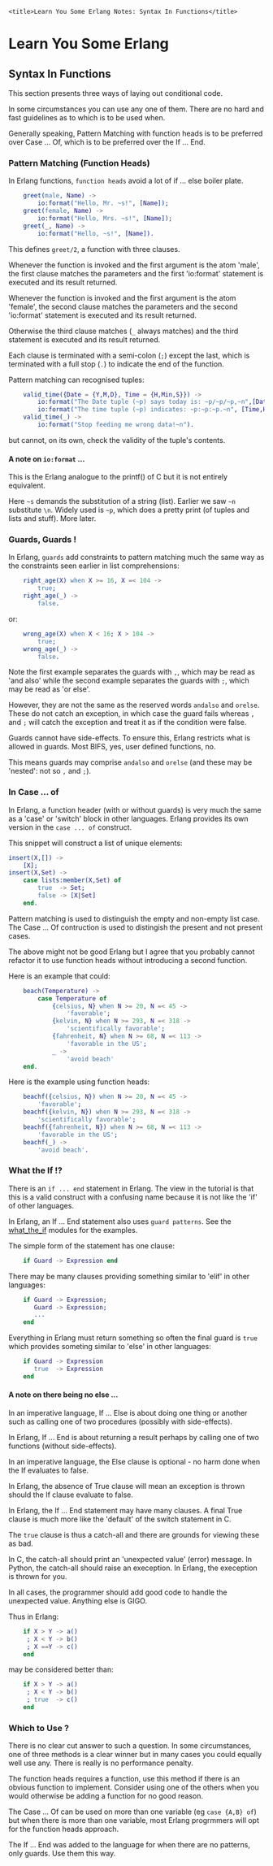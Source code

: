 <!DOCTYPE html>
<html lang="en-GB">
    <!-- erlang notes by NewForester is licensed under a Creative Commons Attribution-ShareAlike 4.0 International Licence. -->
<head>
    <meta charset="UTF-8" />
    <meta name="description" content="Notes on the Erlang programming language made while learning a bit about Functional Programming" />
    <meta name="keywords" content="Erlang" />
    <meta name="author" content="NewForester" />
    <meta name="viewport" content="width=device-width, initial-scale=1.0" />
    <link rel="stylesheet" href="../styles/style-sheet.css" />

    <title>Learn You Some Erlang Notes: Syntax In Functions</title>
</head>

<body>

# Learn You Some Erlang

## Syntax In Functions

This section presents three ways of laying out conditional code.

In some circumstances you can use any one of them.
There are no hard and fast guidelines as to which is to be used when.

Generally speaking, Pattern Matching with function heads is to be preferred over Case ... Of,
which is to be preferred over the If ... End.


### Pattern Matching (Function Heads)

In Erlang functions, `function heads` avoid a lot of if ... else boiler plate.

```erlang
    greet(male, Name) ->
        io:format("Hello, Mr. ~s!", [Name]);
    greet(female, Name) ->
        io:format("Hello, Mrs. ~s!", [Name]);
    greet(_, Name) ->
        io:format("Hello, ~s!", [Name]).
```

This defines `greet/2`, a function with three clauses.

Whenever the function is invoked and the first argument is the atom 'male',
the first clause matches the parameters and the first 'io:format' statement is executed and its result returned.

Whenever the function is invoked and the first argument is the atom 'female',
the second clause matches the parameters and the second 'io:format' statement is executed and its result returned.

Otherwise the third clause matches (`_` always matches) and the third statement is executed and its result returned.

Each clause is terminated with a semi-colon (`;`) except the last, which is terminated with a full stop (`.`) to indicate the end of the function.

Pattern matching can recognised tuples:

```erlang
    valid_time({Date = {Y,M,D}, Time = {H,Min,S}}) ->
        io:format("The Date tuple (~p) says today is: ~p/~p/~p,~n",[Date,Y,M,D]),
        io:format("The time tuple (~p) indicates: ~p:~p:~p.~n", [Time,H,Min,S]);
    valid_time(_) ->
        io:format("Stop feeding me wrong data!~n").
```

but cannot, on its own, check the validity of the tuple's contents.

#### A note on `io:format` ...

This is the Erlang analogue to the printf() of C but it is not entirely equivalent.

Here `~s` demands the substitution of a string (list).
Earlier we saw `~n` substitute `\n`.
Widely used is `~p`, which does a pretty print (of tuples and lists and stuff).
More later.


### Guards, Guards !

In Erlang, `guards` add constraints to pattern matching much the same way as the constraints seen earlier in list comprehensions:

```erlang
    right_age(X) when X >= 16, X =< 104 ->
        true;
    right_age(_) ->
        false.
```

or:

```erlang
    wrong_age(X) when X < 16; X > 104 ->
        true;
    wrong_age(_) ->
        false.
```

Note the first example separates the guards with `,`, which may be read as 'and also'
while the second example separates the guards with `;`, which may be read as 'or else'.

However, they are not the same as the reserved words `andalso` and `orelse`.
These do not catch an exception, in which case the guard fails whereas `,` and `;` will catch the exception
and treat it as if the condition were false.

Guards cannot have side-effects.
To ensure this, Erlang restricts what is allowed in guards.
Most BIFS, yes, user defined functions, no.

This means guards may comprise `andalso` and `orelse` (and these may be 'nested':  not so `,` and `;`).


### In Case ... of

In Erlang, a function header (with or without guards) is very much the same as a 'case' or 'switch' block in other languages.
Erlang provides its own version in the `case ... of` construct.

This snippet will construct a list of unique elements:

```erlang
insert(X,[]) ->
    [X];
insert(X,Set) ->
    case lists:member(X,Set) of
        true  -> Set;
        false -> [X|Set]
    end.
```

Pattern matching is used to distinguish the empty and non-empty list case.
The Case ... Of contruction is used to distingish the present and not present cases.

The above might not be good Erlang but I agree that you probably cannot refactor it to use function heads without introducing a second function.

Here is an example that could:

```erlang
    beach(Temperature) ->
        case Temperature of
            {celsius, N} when N >= 20, N =< 45 ->
                'favorable';
            {kelvin, N} when N >= 293, N =< 318 ->
                'scientifically favorable';
            {fahrenheit, N} when N >= 68, N =< 113 ->
                'favorable in the US';
            _ ->
                'avoid beach'
    end.
```

Here is the example using function heads:

```erlang
    beachf({celsius, N}) when N >= 20, N =< 45 ->
        'favorable';
    beachf({kelvin, N}) when N >= 293, N =< 318 ->
        'scientifically favorable';
    beachf({fahrenheit, N}) when N >= 68, N =< 113 ->
        'favorable in the US';
    beachf(_) ->
        'avoid beach'.
```

### What the If !?

There is an `if ... end` statement in Erlang.
The view in the tutorial is that this is a valid construct with a confusing name because it is not like the 'if' of other languages.

In Erlang, an If ... End statement also uses `guard patterns`.
See the [what_the_if](../tut-lyse/what_the_if.erl) modules for the examples.

The simple form of the statement has one clause:

```erlang
    if Guard -> Expression end
```

There may be many clauses providing something similar to 'elif' in other languages:

```erlang
    if Guard -> Expression;
       Guard -> Expression;
       ...
    end
```

Everything in Erlang must return something so often the final guard is `true` which provides someting similar to 'else' in other languages:

```erlang
    if Guard -> Expression
       true  -> Expression
    end
```

#### A note on there being no else ...

In an imperative language, If ... Else is about doing one thing or another such as calling one of two procedures (possibly with side-effects).

In Erlang, If ... End is about returning a result perhaps by calling one of two functions (without side-effects).

In an imperative language, the Else clause is optional - no harm done when the If evaluates to false.

In Erlang, the absence of True clause will mean an exception is thrown should the If clause evaluate to false.

In Erlang, the If ... End statement may have many clauses.
A final True clause is much more like the 'default' of the switch statement in C.

The `true` clause is thus a catch-all and there are grounds for viewing these as bad.

In C, the catch-all should print an 'unexpected value' (error) message.
In Python, the catch-all should raise an exeception.
In Erlang, the exeception is thrown for you.

In all cases, the programmer should add good code to handle the unexpected value.
Anything else is GIGO.

Thus in Erlang:

```erlang
    if X > Y -> a()
     ; X < Y -> b()
     ; X ==Y -> c()
    end
```

may be considered better than:

```erlang
    if X > Y -> a()
     ; X < Y -> b()
     ; true  -> c()
    end
```

### Which to Use ?

There is no clear cut answer to such a question.
In some circumstances, one of three methods is a clear winner but in many cases you could equally well use any.
There is really is no performance penalty.

The function heads requires a function, use this method if there is an obvious function to implement.
Consider using one of the others when you would otherwise be adding a function for no good reason.

The Case ... Of can be used on more than one variable (eg `case {A,B} of`) but when there is more than one
variable, most Erlang progrmmers will opt for the function heads approach.

The If ... End was added to the language for when there are no patterns, only guards.
Use them this way.

</body>
</html>

